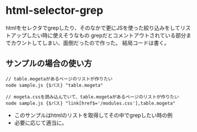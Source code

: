 # html-selector-grep
htmlをセレクタでgrepしたり、そのなかで更にJSを使った絞り込みをしてリストアップしたい時に使えそうなもの
grepだとコメントアウトされている部分までカウントしてしまい、面倒だったので作った。
結局コードは書く。

## サンプルの場合の使い方
```
// table.mogetaがあるページのリストが作りたい
node sample.js {$パス} "table.mogeta"

// mogeta.cssを読み込んでいて、table.mogetaがあるページのリストが作りたい
node sample.js {$パス} "link[href$='/modules.css'],table.mogeta"
```
- このサンプルはhtmlのリストを取得してその中でgrepしたい時の例
- 必要に応じて適当に。
